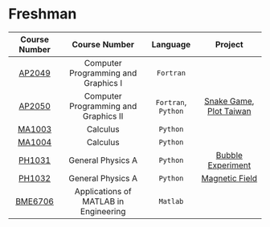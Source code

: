 # Freshman

| Course Number | Course Number | Language | Project |
| :-------------: | :-------------: | :-------: | :-: |
| [AP2049](./AP2049/) | Computer Programming and Graphics Ⅰ | `Fortran` | |
| [AP2050](./AP2050/) | Computer Programming and Graphics ⅠI| `Fortran`, `Python` | [Snake Game](freshman/AP2050/SnakeGame), [Plot Taiwan](https://github.com/1chooo/atmo-lab/tree/main/draw_TAIWAN) |
| [MA1003](./MA1003/) | Calculus | `Python` | |
| [MA1004](./MA1004/) | Calculus | `Python` | |
| [PH1031](./PH1031/) | General Physics A | `Python` | [Bubble Experiment](freshman/PH1031/bubble_experiment)|
| [PH1032](./PH1032/) | General Physics A | `Python` | [Magnetic Field](freshman/PH1032/magnetic_field.py) |
| [BME6706](./BME5706/) | Applications of MATLAB in Engineering | `Matlab` | |